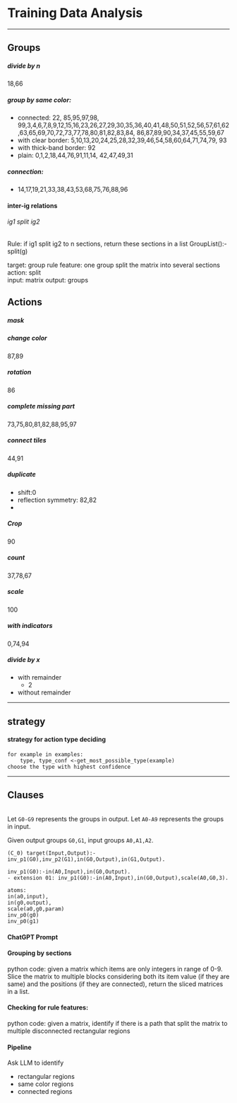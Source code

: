 # Training Data Analysis

---

## Groups

##### divide by n
18,66

##### group by same color:
- connected: 22, 85,95,97,98, 99,3,4,6,7,8,9,12,15,16,23,26,27,29,30,35,36,40,41,48,50,51,52,56,57,61,62,63,65,69,70,72,73,77,78,80,81,82,83,84,
86,87,89,90,34,37,45,55,59,67
- with clear border: 5,10,13,20,24,25,28,32,39,46,54,58,60,64,71,74,79, 93
- with thick-band border: 92
- plain: 0,1,2,18,44,76,91,11,14, 42,47,49,31

##### connection:
- 14,17,19,21,33,38,43,53,68,75,76,88,96


#### inter-ig relations

###### ig1 split ig2
Rule: if ig1 split ig2 to n sections, return these sections in a list
GroupList():-split(g)

target: group
rule feature: one group split the matrix into several sections 
action: split  
input: matrix
output: groups

## Actions

##### mask

##### change color
87,89

##### rotation
86

##### complete missing part
73,75,80,81,82,88,95,97

##### connect tiles
44,91

##### duplicate
- shift:0
- reflection symmetry: 82,82
- 

##### Crop
90

##### count
37,78,67

##### scale
100
##### with indicators
0,74,94
##### divide by x 
- with remainder
  - 2
- without remainder



---
## strategy
#### strategy for action type deciding
``` 
for example in examples:
    type, type_conf <-get_most_possible_type(example)
choose the type with highest confidence
```


---

## Clauses

######
Let `G0-G9` represents the groups in output.
Let `A0-A9` represents the groups in input.

Given output groups `G0,G1`, input groups `A0,A1,A2`.
``` 
(C_0) target(Input,Output):-inv_p1(G0),inv_p2(G1),in(G0,Output),in(G1,Output).

inv_p1(G0):-in(A0,Input),in(G0,Output).
- extension 01: inv_p1(G0):-in(A0,Input),in(G0,Output),scale(A0,G0,3).

atoms:
in(a0,input),
in(g0,output),
scale(a0,g0,param)
inv_p0(g0)
inv_p0(g1)
```


#### ChatGPT Prompt

#### Grouping by sections
python code: given a matrix which items are only integers in range of 0-9. 
Slice the matrix to multiple blocks considering both its item value (if they are same) and the positions (if they are connected),
return the sliced matrices in a list.


#### Checking for rule features:
python code: given a matrix, 
identify if there is a path that split the matrix to multiple disconnected rectangular regions


#### Pipeline

Ask LLM to identify
- rectangular regions
- same color regions
- connected regions